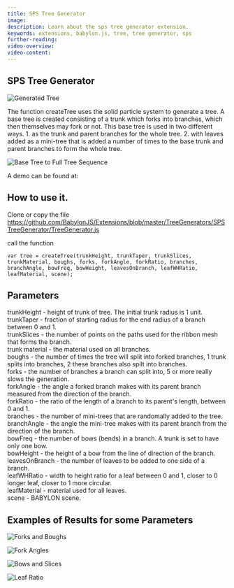 ```yaml
---
title: SPS Tree Generator
image: 
description: Learn about the sps tree generator extension.
keywords: extensions, babylon.js, tree, tree generator, sps
further-reading:
video-overview:
video-content:
---
```


## SPS Tree Generator

![Generated Tree ](/img/extensions/trees/genTree.png)

The function createTree uses the solid particle system to generate a tree. 
A base tree is created consisting of a trunk which forks into branches, which then themselves may fork or not.
This base tree is used in two different ways. 
    1. as the trunk and parent branches for the whole tree.
    2. with leaves added as a mini-tree that is added a number of times to the base trunk and parent branches to form the whole tree.
    
  ![Base Tree to Full Tree Sequence ](/img/extensions/trees/baseToFull.png)  
  
  A demo can be found at: <Playground id="#1LXNS9#4" title="SPS Tree Generator Example" description="Simple example of the sps tree generator." image=""/>

## How to use it.

Clone or copy the file https://github.com/BabylonJS/Extensions/blob/master/TreeGenerators/SPSTreeGenerator/TreeGenerator.js

call the function

```
var tree = createTree(trunkHeight, trunkTaper, trunkSlices, trunkMaterial, boughs, forks, forkAngle, forkRatio, branches, branchAngle, bowFreq, bowHeight, leavesOnBranch, leafWHRatio, leafMaterial, scene);
```

## Parameters

trunkHeight - height of trunk of tree. The initial trunk radius is 1 unit.  
trunkTaper -  fraction of starting radius for the end radius of a branch between 0 and 1.   
trunkSlices - the number of points on the paths used for the ribbon mesh that forms the branch.  
trunk material - the material used on all branches.  
boughs - the number of times the tree will split into forked branches, 1 trunk splits into branches, 2 these branches also spilt into branches.  
forks -  the number of branches a branch can split into, 5 or more really slows the generation.  
forkAngle - the angle a forked branch makes with its parent branch measured from the direction of the branch.  
forkRatio - the ratio of the length of a branch to its parent's length, between 0 and 1.  
branches - the number of mini-trees that are randomally added to the tree.  
branchAngle - the angle the mini-tree makes with its parent branch from the direction of the branch.  
bowFreq - the number of bows (bends) in a branch. A trunk is set to have only one bow.  
bowHeight - the height of a bow from the line of direction of the branch.  
leavesOnBranch - the number of leaves to be added to one side of a branch.  
leafWHRatio - width to height ratio for a leaf between 0 and 1, closer to 0 longer leaf, closer to 1 more circular.  
leafMaterial - material used for all leaves.  
scene - BABYLON scene.  

## Examples of Results for some Parameters

![Forks and Boughs ](/img/extensions/trees/forks.png)

![Fork Angles ](/img/extensions/trees/forkAngle.png)

![Bows and Slices ](/img/extensions/trees/bows.png)

![Leaf Ratio ](/img/extensions/trees/leafRatio.png)